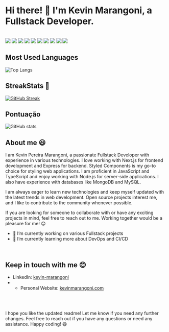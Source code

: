 # Hi there! 👋 I'm Kevin Marangoni, a Fullstack Developer.

<br>

<img src="https://img.shields.io/badge/Next.js-000000?style=for-the-badge&logo=next.js&logoColor=white"/> 
<img src="https://img.shields.io/badge/Express-000000?style=for-the-badge&logo=express&logoColor=white"/> 
<img src="https://img.shields.io/badge/Styled_Components-DB7093?style=for-the-badge&logo=styled-components&logoColor=white"/> 
<img src="https://img.shields.io/badge/JavaScript-F7DF1E?style=for-the-badge&logo=javascript&logoColor=black"/> 
<img src="https://img.shields.io/badge/TypeScript-007ACC?style=for-the-badge&logo=typescript&logoColor=white"/> 
<img src="https://img.shields.io/badge/Node.js-43853D?style=for-the-badge&logo=node.js&logoColor=white"/>
<img src="https://img.shields.io/badge/HTML5-E34F26?style=for-the-badge&logo=html5&logoColor=white"/> 
<img src="https://img.shields.io/badge/CSS3-1572B6?style=for-the-badge&logo=css3&logoColor=white"/> 
<img src="https://img.shields.io/badge/MongoDB-47A248?style=for-the-badge&logo=mongodb&logoColor=white"/> 
<img src="https://img.shields.io/badge/MySQL-4479A1?style=for-the-badge&logo=mysql&logoColor=white"/> 

<br>

## Most Used Languages

![Top Langs](https://github-readme-stats.vercel.app/api/top-langs/?username=Kevin-Marangoni&layout=compact&theme=vue-dark)

## StreakStats 🚀
[![GitHub Streak](https://streak-stats.demolab.com?user=Kevin-Marangoni&theme=vue-dark&date_format=M%20j%5B%2C%20Y%5D)](https://git.io/streak-stats)

 ## Pontuação
 ![GitHub stats](https://github-readme-stats.vercel.app/api?username=Kevin-Marangoni&show_icons=true&count_private=true&theme=vue-dark)

## About me 😃

I am Kevin Pereira Marangoni, a passionate Fullstack Developer with experience in various technologies. I love working with Next.js for frontend development and Express for backend. Styled Components is my go-to choice for styling web applications. I am proficient in JavaScript and TypeScript and enjoy working with Node.js for server-side applications. I also have experience with databases like MongoDB and MySQL.

I am always eager to learn new technologies and keep myself updated with the latest trends in web development. Open source projects interest me, and I like to contribute to the community whenever possible.

If you are looking for someone to collaborate with or have any exciting projects in mind, feel free to reach out to me. Working together would be a pleasure for me! 😊

- 🔭 I’m currently working on various Fullstack projects
- 🌱 I’m currently learning more about DevOps and CI/CD

<br>

 ## Keep in touch with me 😊

- LinkedIn: [kevin-marangoni](https://www.linkedin.com/in/kevin-marangoni-1a3a17127/)
- - Personal Website: [kevinmarangoni.com](https://www.kevinmarangoni.com)

<br>
<br>

I hope you like the updated readme! Let me know if you need any further changes. Feel free to reach out if you have any questions or need any assistance. Happy coding! 😄
